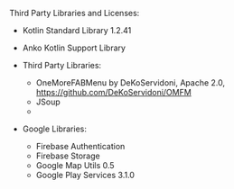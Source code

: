 Third Party Libraries and Licenses:

- Kotlin Standard Library 1.2.41
- Anko Kotlin Support Library

- Third Party Libraries:
    - OneMoreFABMenu by DeKoServidoni, Apache 2.0, https://github.com/DeKoServidoni/OMFM
    - JSoup
    -

- Google Libraries:
    - Firebase Authentication
    - Firebase Storage
    - Google Map Utils 0.5
    - Google Play Services 3.1.0